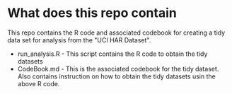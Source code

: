 # What does this repo contain
This repo contains the R code and associated codebook for creating a tidy data set for analysis from the "UCI HAR Dataset". 

* run_analysis.R - This script contains the R code to obtain the tidy datasets
* CodeBook.md - This is the associated codebook for the tidy dataset. Also contains instruction on how to obtain the tidy datasets usin the above R code.
